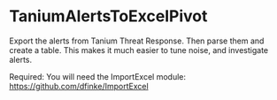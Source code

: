 # TaniumAlertsToExcelPivot
Export the alerts from Tanium Threat Response. Then parse them and create a table. This makes it much easier to tune noise, and investigate alerts.

Required:
You will need the ImportExcel module: https://github.com/dfinke/ImportExcel
